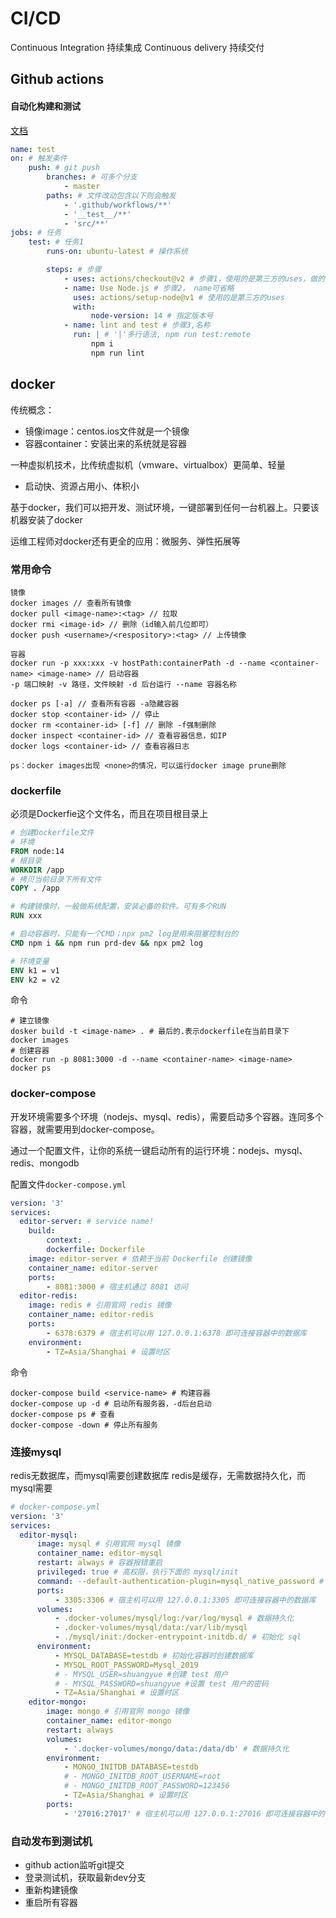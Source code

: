 # CI/CD
Continuous Integration 持续集成
Continuous delivery 持续交付

## Github actions
#### 自动化构建和测试
[文档](https://docs.github.com/cn/actions/quickstart)
``` yml
name: test
on: # 触发条件
    push: # git push
        branches: # 可多个分支
            - master 
        paths: # 文件改动包含以下则会触发
            - '.github/workflows/**'
            - '__test__/**'
            - 'src/**'
jobs: # 任务
    test: # 任务1
        runs-on: ubuntu-latest # 操作系统

        steps: # 步骤
            - uses: actions/checkout@v2 # 步骤1，使用的是第三方的uses，做的是git pull
            - name: Use Node.js # 步骤2， name可省略
              uses: actions/setup-node@v1 # 使用的是第三方的uses
              with:
                  node-version: 14 # 指定版本号
            - name: lint and test # 步骤3,名称
              run: | # '|'多行语法, npm run test:remote
                  npm i
                  npm run lint
```

## docker
传统概念：
- 镜像image：centos.ios文件就是一个镜像
- 容器container：安装出来的系统就是容器

一种虚拟机技术，比传统虚拟机（vmware、virtualbox）更简单、轻量
- 启动快、资源占用小、体积小

基于docker，我们可以把开发、测试环境，一键部署到任何一台机器上。只要该机器安装了docker

运维工程师对docker还有更全的应用：微服务、弹性拓展等
### 常用命令
``` shell
镜像
docker images // 查看所有镜像
docker pull <image-name>:<tag> // 拉取
docker rmi <image-id> // 删除（id输入前几位即可）
docker push <username>/<respository>:<tag> // 上传镜像

容器
docker run -p xxx:xxx -v hostPath:containerPath -d --name <container-name> <image-name> // 启动容器
-p 端口映射 -v 路径，文件映射 -d 后台运行 --name 容器名称

docker ps [-a] // 查看所有容器 -a隐藏容器
docker stop <container-id> // 停止
docker rm <container-id> [-f] // 删除 -f强制删除
docker inspect <container-id> // 查看容器信息，如IP
docker logs <container-id> // 查看容器日志

ps：docker images出现 <none>的情况，可以运行docker image prune删除
```
### dockerfile
必须是Dockerfie这个文件名，而且在项目根目录上

``` dockerfile
# 创建Dockerfile文件  
# 环境
FROM node:14
# 根目录
WORKDIR /app
# 拷贝当前目录下所有文件
COPY . /app

# 构建镜像时，一般做系统配置，安装必备的软件。可有多个RUN
RUN xxx

# 启动容器时，只能有一个CMD；npx pm2 log是用来阻塞控制台的
CMD npm i && npm run prd-dev && npx pm2 log

# 环境变量
ENV k1 = v1
ENV k2 = v2
```
命令
``` shell
# 建立镜像
dosker build -t <image-name> . # 最后的.表示dockerfile在当前目录下
docker images
# 创建容器
docker run -p 8081:3000 -d --name <container-name> <image-name>
docker ps
```
### docker-compose
开发环境需要多个环境（nodejs、mysql、redis），需要启动多个容器。连同多个容器，就需要用到docker-compose。

通过一个配置文件，让你的系统一键启动所有的运行环境：nodejs、mysql、redis、mongodb

配置文件`docker-compose.yml`

``` yml
version: '3'
services:
  editor-server: # service name!
    build:
        context: .
        dockerfile: Dockerfile
    image: editor-server # 依赖于当前 Dockerfile 创建镜像
    container_name: editor-server
    ports:
        - 8081:3000 # 宿主机通过 8081 访问
  editor-redis:
    image: redis # 引用官网 redis 镜像
    container_name: editor-redis
    ports:
        - 6378:6379 # 宿主机可以用 127.0.0.1:6378 即可连接容器中的数据库
    environment:
        - TZ=Asia/Shanghai # 设置时区
```
命令
``` shell
docker-compose build <service-name> # 构建容器
docker-compose up -d # 启动所有服务器，-d后台启动
docker-compose ps # 查看
docker-compose -down # 停止所有服务
```
### 连接mysql
redis无数据库，而mysql需要创建数据库
redis是缓存，无需数据持久化，而mysql需要

``` yml
# docker-compose.yml
version: '3'
services:
  editor-mysql:
      image: mysql # 引用官网 mysql 镜像
      container_name: editor-mysql
      restart: always # 容器报错重启
      privileged: true # 高权限，执行下面的 mysql/init
      command: --default-authentication-plugin=mysql_native_password # 解决无法远程访问的问题
      ports:
          - 3305:3306 # 宿主机可以用 127.0.0.1:3305 即可连接容器中的数据库
      volumes:
          - .docker-volumes/mysql/log:/var/log/mysql # 数据持久化
          - .docker-volumes/mysql/data:/var/lib/mysql
          - ./mysql/init:/docker-entrypoint-initdb.d/ # 初始化 sql
      environment:
          - MYSQL_DATABASE=testdb # 初始化容器时创建数据库
          - MYSQL_ROOT_PASSWORD=Mysql_2019
          # - MYSQL_USER=shuangyue #创建 test 用户
          # - MYSQL_PASSWORD=shuangyue #设置 test 用户的密码
          - TZ=Asia/Shanghai # 设置时区
    editor-mongo:
        image: mongo # 引用官网 mongo 镜像
        container_name: editor-mongo
        restart: always
        volumes:
            - '.docker-volumes/mongo/data:/data/db' # 数据持久化
        environment:
            - MONGO_INITDB_DATABASE=testdb
            # - MONGO_INITDB_ROOT_USERNAME=root
            # - MONGO_INITDB_ROOT_PASSWORD=123456
            - TZ=Asia/Shanghai # 设置时区
        ports:
            - '27016:27017' # 宿主机可以用 127.0.0.1:27016 即可连接容器中的数据库
```


### 自动发布到测试机
- github action监听git提交
- 登录测试机，获取最新dev分支
- 重新构建镜像
- 重启所有容器

